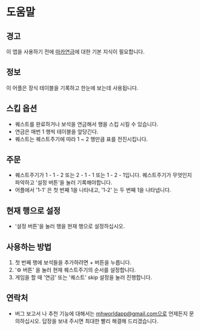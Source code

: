 # 도움말

## 경고
이 앱을 사용하기 전에 [마카연금](http://m.ruliweb.com/game/84513/board/read/35564)에 대한 기본 지식이 필요합니다.

## 정보
이 어플은 장식 테이블을 기록하고 한눈에 보는데 사용됩니다.

## 스킵 옵션
* 퀘스트를 완료하거나 보석을 연금해서 행을 스킵 시킬 수 있습니다.
* 연금은 매번 1 행씩 테이블을 앞당긴다.
* 퀘스트는 퀘스트주기에 따라 1 ~ 2 행만큼 표를 전진시킵니다.

## 주문
* 퀘스트주기가 1 - 1 - 2 또는 2 - 1 - 1 또는 1 - 2 - 1입니다. 퀘스트주기가 무엇인지 파악하고 '설정 버튼'을 눌러 기록해야합니다.
* 어플에서 '1-1' 은 첫 번째 1을 나타내고, '1-2' 는 두 번째 1을 나타냅니다.

## 현재 행으로 설정
* '설정 버튼'을 눌러 행을 현재 행으로 설정하십시오.

## 사용하는 방법
1. 첫 번째 행에 보석들을 추가하려면 + 버튼을 누릅니다.
2. '⚙︎ 버튼' 을 눌러 현재 퀘스트주기의 순서를 설정합니다.
3. 게임을 할 때 '연금' 또는 '퀘스트' skip 설정을 눌러 진행합니다.

## 연락처
* 버그 보고서 나 추천 기능에 대해서는 mhworldapp@gmail.com으로 언제든지 문의하십시오. 답장을 보내 주시면 최대한 빨리 해결해 드리겠습니다.
